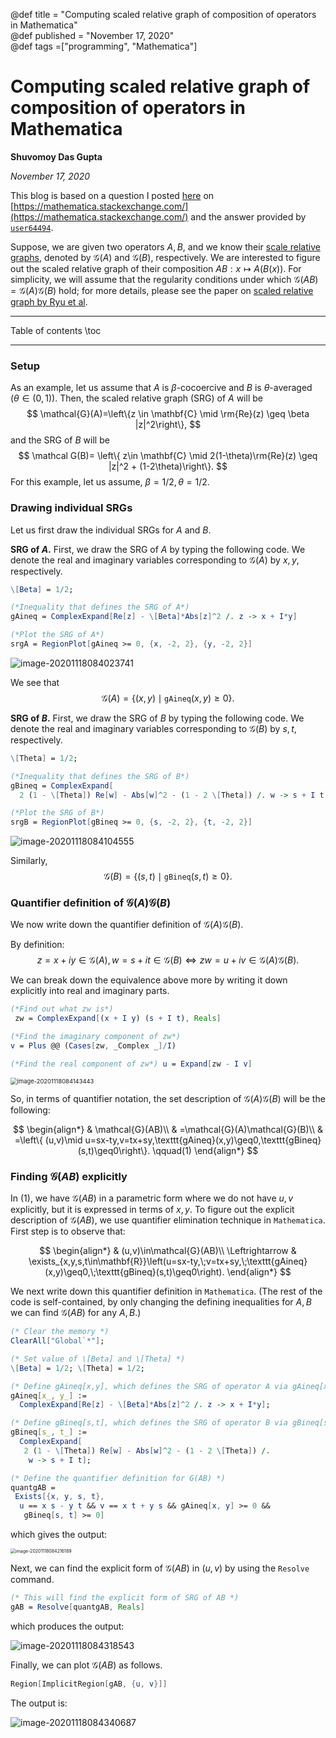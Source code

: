 @def title = "Computing scaled relative graph of composition of operators in Mathematica"   
@def published = "November 17, 2020"   
@def tags =["programming", "Mathematica"]  


# Computing scaled relative graph of composition of operators in Mathematica

**Shuvomoy Das Gupta**

*November 17, 2020*


This blog is based on a question I posted [here](https://mathematica.stackexchange.com/questions/233264/plotting-minkowski-product-of-two-sets-in-complex-2d-plane) on [https://mathematica.stackexchange.com/](https://mathematica.stackexchange.com/) and the answer provided by [`user64494`](https://mathematica.stackexchange.com/users/7152/user64494). 

Suppose, we are given two operators $A,B$, and we know their [scale relative graphs](https://arxiv.org/pdf/1902.09788.pdf), denoted by $\mathcal{G}(A)$ and $\mathcal{G}(B)$, respectively. We are interested to figure out the scaled relative graph of their composition $AB:x\mapsto A(B(x))$. For simplicity, we will assume that the regularity conditions under which $\mathcal{G}(AB)=\mathcal{G}(A)\mathcal{G}(B)$ hold; for more details, please see the paper on [scaled relative graph by Ryu et al](https://arxiv.org/pdf/1902.09788.pdf).  

---

Table of contents
\toc

----


### Setup

As an example, let us assume that $A$ is $\beta$-cocoercive and $B$ is $\theta$-averaged ($\theta\in (0,1)$). Then, the scaled relative graph (SRG) of $A$ will be
$$
\mathcal{G}(A)=\left\{z \in \mathbf{C} \mid	\rm{Re}(z) \geq \beta |z|^2\right\},
$$
and the SRG of $B$ will be 
$$
\mathcal G(B)= \left\{ z\in \mathbf{C} \mid 2(1-\theta)\rm{Re}(z) \geq |z|^2 + (1-2\theta)\right\}.
$$
For this example, let us assume, $\beta = 1/2, \theta = 1/2$. 

### Drawing individual SRGs

Let us first draw the individual SRGs for $A$ and $B$. 

**SRG of $A$.** First, we draw the SRG of $A$ by typing the following code. We denote the real and imaginary variables corresponding to $\mathcal G(A)$ by $x,y$, respectively. 

```mathematica
\[Beta] = 1/2;

(*Inequality that defines the SRG of A*)
gAineq = ComplexExpand[Re[z] - \[Beta]*Abs[z]^2 /. z -> x + I*y]

(*Plot the SRG of A*)
srgA = RegionPlot[gAineq >= 0, {x, -2, 2}, {y, -2, 2}]
```

![image-20201118084023741](https://github.com/Shuvomoy/blogs/gh-pages/_assets/image-20201118084023741.png)

We see that 
$$
\mathcal G(A) = \left\{ (x,y) \mid \texttt{gAineq}(x,y) \geq 0\right\}.
$$


**SRG of $B$.** First, we draw the SRG of $B$ by typing the following code. We denote the real and imaginary variables corresponding to $\mathcal G(B)$ by $s,t$, respectively. 

```mathematica 
\[Theta] = 1/2;

(*Inequality that defines the SRG of B*) 
gBineq = ComplexExpand[
  2 (1 - \[Theta]) Re[w] - Abs[w]^2 - (1 - 2 \[Theta]) /. w -> s + I t]

(*Plot the SRG of B*)
srgB = RegionPlot[gBineq >= 0, {s, -2, 2}, {t, -2, 2}]
```

![image-20201118084104555](https://raw.githubusercontent.com/Shuvomoy/blog/gh-pages/_assets/image-20201118084104555.png)

Similarly, 
$$
\mathcal G(B) = \left\{ (s,t) \mid \texttt{gBineq}(s,t) \geq 0\right\}.
$$

### Quantifier definition of $\mathcal {G}(A) \mathcal {G}(B)$

We now write down the quantifier definition of $\mathcal {G}(A) \mathcal {G}(B)$. 

By definition: 
$$
z=x+ i y \in \mathcal {G}(A), w=s+it\in \mathcal{G}(B)\Leftrightarrow zw = u + iv \in \mathcal {G}(A) \mathcal {G}(B).
$$


We can break down the equivalence above more by writing it down explicitly into real and imaginary parts.

```mathematica
(*Find out what zw is*)
 zw = ComplexExpand[(x + I y) (s + I t), Reals]

(*Find the imaginary component of zw*) 
v = Plus @@ (Cases[zw, _Complex _]/I)

(*Find the real component of zw*) u = Expand[zw - I v]
```

<img src="https://raw.githubusercontent.com/Shuvomoy/blog/gh-pages/_assets/image-20201118084143443.png" alt="image-20201118084143443" style="zoom:67%;" />

So, in terms of quantifier notation, the set description of $\mathcal {G}(A) \mathcal {G}(B)$ will be the following:


$$
\begin{align*}
 & \mathcal{G}(AB)\\
 & =\mathcal{G}(A)\mathcal{G}(B)\\
 & =\left\{ (u,v)\mid u=sx-ty,v=tx+sy,\texttt{gAineq}(x,y)\geq0,\texttt{gBineq}(s,t)\geq0\right\}. \qquad(1)
\end{align*}
$$



### Finding $\mathcal{G}(AB)$ explicitly

In $(1)$, we have $\mathcal{G}(AB)$ in a parametric form where we do not have $u,v$ explicitly, but it is expressed in terms of $x,y$. To figure out the explicit description of $\mathcal{G}(AB)$, we use quantifier elimination technique in `Mathematica`. First step is to observe that: 


$$
\begin{align*}
 & (u,v)\in\mathcal{G}(AB)\\
\Leftrightarrow & \exists_{x,y,s,t\in\mathbf{R}}\left(u=sx-ty,\;v=tx+sy,\;\texttt{gAineq}(x,y)\geq0,\;\texttt{gBineq}(s,t)\geq0\right).
\end{align*}
$$


We next write down this quantifier definition in `Mathematica`. (The rest of the code is self-contained, by only changing the defining inequalities for $A,B$ we can find  $\mathcal{G}(AB)$ for any $A,B$.)

```mathematica
(* Clear the memory *)
ClearAll["Global`*"];

(* Set value of \[Beta] and \[Theta] *)
\[Beta] = 1/2; \[Theta] = 1/2;

(* Define gAineq[x,y], which defines the SRG of operator A via gAineq[x,y] >= 0 *)
gAineq[x_, y_] := 
  ComplexExpand[Re[z] - \[Beta]*Abs[z]^2 /. z -> x + I*y];

(* Define gBineq[s,t], which defines the SRG of operator B via gBineq[s,t] >= 0 *)
gBineq[s_, t_] := 
  ComplexExpand[
   2 (1 - \[Theta]) Re[w] - Abs[w]^2 - (1 - 2 \[Theta]) /. 
    w -> s + I t];

(* Define the quantifier definition for G(AB) *)
quantgAB = 
 Exists[{x, y, s, t}, 
  u == x s - y t && v == x t + y s && gAineq[x, y] >= 0 && 
   gBineq[s, t] >= 0]
```

which gives the output: 

<img src="https://raw.githubusercontent.com/Shuvomoy/blog/gh-pages/_assets/image-20201118084216189.png" alt="image-20201118084216189" style="zoom: 50%;" />

Next, we can find the explicit form of $\mathcal{G}(AB)$ in $(u,v)$ by using the `Resolve` command.

```mathematica
(* This will find the explicit form of SRG of AB *)
gAB = Resolve[quantgAB, Reals]
```

which produces the output: 

![image-20201118084318543](https://raw.githubusercontent.com/Shuvomoy/blog/gh-pages/_assets/image-20201118084318543.png)

Finally, we can plot $\mathcal{G}(AB)$ as follows.

```mathematica
Region[ImplicitRegion[gAB, {u, v}]]
```

The output is: 

![image-20201118084340687](https://raw.githubusercontent.com/Shuvomoy/blog/gh-pages/_assets/image-20201118084340687.png)



